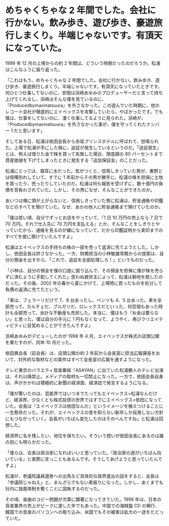 # めちゃくちゃな 2 年間でした。会社に行かない。飲み歩き、遊び歩き、豪遊旅行しまくり。半端じゃないです。有頂天になっていた。

1999 年 12 月の上場からの約 2 年間は、どういう時期だったのだろうか。松浦はこんなふうに振り返った。

「これはもう、めちゃくちゃな 2 年間でした。会社に行かない。飲み歩き、遊び歩き、豪遊旅行しまくり。半端じゃないです。有頂天になっていたときです。何ひとつ仕事してないのに、世間は浜崎あゆみのプロデューサーだと言って持ち上げてくれるし、浜崎はそんな僕を見ているのに、『Producedbymaxmatsuura』を外さなかった。この遊んでいた時期に、他のレコード会社が徹底的にエイベックスを攻撃していたら、やばかったです。でも僕は、仕事をしてないのに、凄く仕事してるように見られた。浜崎が、『Producedbymaxmatsuura』を外さなかった事が、僕を守ってくれたナンバー 1 だと思います」

そしてある日、松浦は依田会長から赤坂プリンスホテルに呼ばれて、怒鳴られた。上場で松浦が手にした株に、追証が発生しているというのだ。「追証発生」とは、例えば借りた金で株を買って失敗した場合、限度額の 80 パーセントまで資産価値を下げてしまったときに発生する「追加保証金」のことだった。

松浦にとっては、寝耳に水だった。気がつくと、信用しきっていた男が、重野とは喧嘩別れしていて、すでに 1 年前からその男が勝手に、松浦の株を担保に土地を買ったり、売ったりしていたのだ。松浦は何も報告を受けずに、数十億円の負債を背負わされていた。しかし、その男になぜ、そんなことができたのか。

あいつは俺に頭が上がらないと、信用しきっていた男に松浦は、貯金通帳や印鑑などのすべてを預けていた。なぜ、あかの他人に貯金通帳まで預けていたのか。

「僕は若い頃、自分でずっとお店をやっていて、『1 日 10 万円の売上なら 7 日で 70 万円。それで仕入先に 70 万円を支払える』とか、そんなことをしきりとやっていたから、通帳を見るのが嫌になっていて、だから印鑑証明から実印までのすべてを彼に預けていたんですよ」

松浦はエイベックスの手持ちの株の一部を売って返済に充てようとした。しかし、依田会長は許さなかった。一方、財務担当の小林敏雄常務からの提案は、自分の預金を出すから、「これで、追証を全部処理しろ！」というものだった。

「小林は、自分の預金を僕の口座に振り込んで、その預金を担保に僕が株を売らずに済むように手配してくれた」思わぬ救世主によって、松浦は窮地を脱したのだった。その後、2002 年の春から夏にかけて、上場時に買ったものを処分して負債の返済に充てたという。

「車は、フェラーリだけで 7、8 台あったし、ベンツも 4、5 台あった。車を全部売って、カルチェだ、ブルガリだ、ロレックスだといった、何百個もあった時計も全部売って、余計な不動産も売却した。本当に、僕はもう『お金は要らない』と思った。僕は自分の手元に 1 円もなくなって、ようやく、再びクリエイティビティに目覚めることができたんですよ」

浜崎あゆみがデビューしたのが 1998 年 4 月、エイベックスが株式の店頭公開を果たすのが、同年 10 月だった。

依田異会長（前会長）は、店頭公開の約 2 年前から会長室に担当広報課長をおいて、対外的な取材などの案件はすべて会長室の広報を通すようになった。

テレビ東京のバラエティ音楽番組『ASAYAN』に出ていた松浦勝人のテレビ出演は、それ以降禁止。メディアの取材も一切禁止になった。一方で、依田会長自身は、声がかかれば積極的に新聞の経済面、経済誌で発言するようになる。

「僕が驚いたのは、芸能界ではいつまでたってもエイベックス=松浦なんだけど、経済界、少なくとも株式投資の世界ではすでにエイベックス=依田になっていた。会長は『エイベックスは依田なんだ』というイメージを植えつけることに一生懸命だった。それが、エイベックスの昔を知らない新卒しか採用しない方針にもつながっていく。会長がいちばん変化したのはそのへんですね」と松浦は回想した。

経済界に名を残したい、地位を保ちたい。そういう想いが依田会長にあるのは誰の目にも明らかだった。

「僕らは、会長は政治家になればいいと思っていた。『政治家の道がいちばん向いている』と実際に言っこともあるんです。そうしてあげようと思っていたんですよ」

松浦が、参議院議員選挙への出馬など具体的な政界進出の話をすると、会長は「参議院じゃねえ」と、まんざらでもない素振りになった。しかし、あくまでも社内に独裁体制を敷くことに固執するのだった。

その頃、楽曲のコピー問題が次第に顕著になってきていた。1998 年は、日本の音楽業界の売上がピークに達した年でもあった。中国での海賊盤 CD の横行、韓国での音楽のパソコンへの取り込み、米国でもその被害は拡大の一途をたどっていた。
